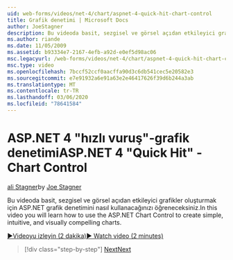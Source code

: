 ```yaml
---
uid: web-forms/videos/net-4/chart/aspnet-4-quick-hit-chart-control
title: Grafik denetimi | Microsoft Docs
author: JoeStagner
description: Bu videoda basit, sezgisel ve görsel açıdan etkileyici grafikler oluşturmak için ASP.NET grafik denetimini nasıl kullanacağınızı öğreneceksiniz.
ms.author: riande
ms.date: 11/05/2009
ms.assetid: b93334e7-2167-4efb-a92d-e0ef5d98ac06
msc.legacyurl: /web-forms/videos/net-4/chart/aspnet-4-quick-hit-chart-control
msc.type: video
ms.openlocfilehash: 7bccf52ccf0aacffa90d3c6db541cec5e20582e3
ms.sourcegitcommit: e7e91932a6e91a63e2e46417626f39d6b244a3ab
ms.translationtype: MT
ms.contentlocale: tr-TR
ms.lasthandoff: 03/06/2020
ms.locfileid: "78641584"
---
```

# <a name="aspnet-4-quick-hit---chart-control"></a><span data-ttu-id="e0f38-103">ASP.NET 4 "hızlı vuruş"-grafik denetimi</span><span class="sxs-lookup"><span data-stu-id="e0f38-103">ASP.NET 4 "Quick Hit" - Chart Control</span></span>

<span data-ttu-id="e0f38-104">[ali Stagner](https://github.com/JoeStagner)</span><span class="sxs-lookup"><span data-stu-id="e0f38-104">by [Joe Stagner](https://github.com/JoeStagner)</span></span>

<span data-ttu-id="e0f38-105">Bu videoda basit, sezgisel ve görsel açıdan etkileyici grafikler oluşturmak için ASP.NET grafik denetimini nasıl kullanacağınızı öğreneceksiniz.</span><span class="sxs-lookup"><span data-stu-id="e0f38-105">In this video you will learn how to use the ASP.NET Chart Control to create simple, intuitive, and visually compelling charts.</span></span> 

[<span data-ttu-id="e0f38-106">&#9654;Videoyu izleyin (2 dakika)</span><span class="sxs-lookup"><span data-stu-id="e0f38-106">&#9654; Watch video (2 minutes)</span></span>](https://channel9.msdn.com/Blogs/ASP-NET-Site-Videos/aspnet-4-quick-hit-chart-control)

> [!div class="step-by-step"]
> [<span data-ttu-id="e0f38-107">Next</span><span class="sxs-lookup"><span data-stu-id="e0f38-107">Next</span></span>](aspnet-4-how-do-i-introducing-the-new-chart-control-in-visual-studio-2010.md)
